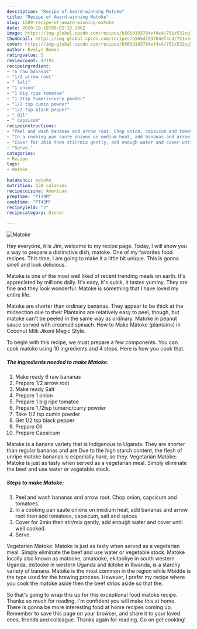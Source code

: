 ```yaml
---
description: "Recipe of Award-winning Matoke"
title: "Recipe of Award-winning Matoke"
slug: 1509-recipe-of-award-winning-matoke
date: 2020-10-18T08:02:22.396Z
image: https://img-global.cpcdn.com/recipes/b565d193704ef4c4/751x532cq70/matoke-recipe-main-photo.jpg
thumbnail: https://img-global.cpcdn.com/recipes/b565d193704ef4c4/751x532cq70/matoke-recipe-main-photo.jpg
cover: https://img-global.cpcdn.com/recipes/b565d193704ef4c4/751x532cq70/matoke-recipe-main-photo.jpg
author: Evelyn Bowen
ratingvalue: 5
reviewcount: 47193
recipeingredient:
- "6 raw bananas"
- "1/2 arrow root"
- " Salt"
- "1 onion"
- "1 big ripe tomatoe"
- "1 2tsp tumericcurry powder"
- "1/2 tsp cumin powder"
- "1/2 tsp black pepper"
- " Oil"
- " Capsicum"
recipeinstructions:
- "Peel and wash bananas and arrow root. Chop onion, capsicum and tomatoes."
- "In a cooking pan saute onions on medium heat, add bananas and arrow root then add tomatoes, capsicum, salt and spices"
- "Cover for 2min then stir/mix gently, add enough water and cover until well cooked."
- "Serve."
categories:
- Recipe
tags:
- matoke

katakunci: matoke 
nutrition: 130 calories
recipecuisine: American
preptime: "PT29M"
cooktime: "PT43M"
recipeyield: "2"
recipecategory: Dinner

---
```



![Matoke](https://img-global.cpcdn.com/recipes/b565d193704ef4c4/751x532cq70/matoke-recipe-main-photo.jpg)

Hey everyone, it is Jim, welcome to my recipe page. Today, I will show you a way to prepare a distinctive dish, matoke. One of my favorites food recipes. This time, I am going to make it a little bit unique. This is gonna smell and look delicious.

Matoke is one of the most well liked of recent trending meals on earth. It's appreciated by millions daily. It's easy, it's quick, it tastes yummy. They are fine and they look wonderful. Matoke is something that I have loved my entire life.

Matoke are shorter than ordinary bananas. They appear to be thick at the midsection due to their Plantains are relatively easy to peel, though, but matoke can&#39;t be peeled in the same way as ordinary. Matoke in peanut sauce served with creamed spinach. How to Make Matoke (plantains) in Coconut Milk Jikoni Magic Style.


To begin with this recipe, we must prepare a few components. You can cook matoke using 10 ingredients and 4 steps. Here is how you cook that.

<!--inarticleads1-->

##### The ingredients needed to make Matoke:

1. Make ready 6 raw bananas
1. Prepare 1/2 arrow root
1. Make ready  Salt
1. Prepare 1 onion
1. Prepare 1 big ripe tomatoe
1. Prepare 1 /2tsp tumeric/curry powder
1. Take 1/2 tsp cumin powder
1. Get 1/2 tsp black pepper
1. Prepare  Oil
1. Prepare  Capsicum


Matoke is a banana variety that is indigenous to Uganda. They are shorter than regular bananas and are Due to the high starch content, the flesh of unripe matoke bananas is especially hard, so they. Vegetarian Matoke: Matoke is just as tasty when served as a vegetarian meal. Simply eliminate the beef and use water or vegetable stock. 

<!--inarticleads2-->

##### Steps to make Matoke:

1. Peel and wash bananas and arrow root. Chop onion, capsicum and tomatoes.
1. In a cooking pan saute onions on medium heat, add bananas and arrow root then add tomatoes, capsicum, salt and spices
1. Cover for 2min then stir/mix gently, add enough water and cover until well cooked.
1. Serve.


Vegetarian Matoke: Matoke is just as tasty when served as a vegetarian meal. Simply eliminate the beef and use water or vegetable stock. Matoke locally also known as matooke, amatooke, ekitookye in south western Uganda, ekitooke in western Uganda and ikitoke in Rwanda, is a starchy variety of banana. Matoke is the most common in the region while Mbidde is the type used for the brewing process. However, I prefer my recipe where you cook the matoke aside then the beef strips aside so that the. 

So that's going to wrap this up for this exceptional food matoke recipe. Thanks so much for reading. I'm confident you will make this at home. There is gonna be more interesting food at home recipes coming up. Remember to save this page on your browser, and share it to your loved ones, friends and colleague. Thanks again for reading. Go on get cooking!
